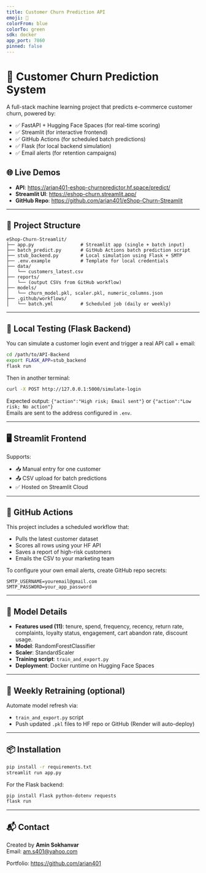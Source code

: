 ```yaml
---
title: Customer Churn Prediction API
emoji: 🔁
colorFrom: blue
colorTo: green
sdk: docker
app_port: 7860
pinned: false
---
```


# 🛒 Customer Churn Prediction System

A full-stack machine learning project that predicts e-commerce customer churn, powered by:

- ✅ FastAPI + Hugging Face Spaces (for real-time scoring)
- ✅ Streamlit (for interactive frontend)
- ✅ GitHub Actions (for scheduled batch predictions)
- ✅ Flask (for local backend simulation)
- ✅ Email alerts (for retention campaigns)

## 🌐 Live Demos

- **API**: https://arian401-eshop-churnpredictor.hf.space/predict/
- **Streamlit UI**: https://eshop-churn.streamlit.app/
- **GitHub Repo**: https://github.com/arian401/eShop-Churn-Streamlit

---

## 🔧 Project Structure

```
eShop-Churn-Streamlit/
├── app.py                 # Streamlit app (single + batch input)
├── batch_predict.py       # GitHub Actions batch prediction script
├── stub_backend.py        # Local simulation using Flask + SMTP
├── .env.example           # Template for local credentials
├── data/
│   └── customers_latest.csv
├── reports/
│   └── (output CSVs from GitHub workflow)
├── models/
│   └── churn_model.pkl, scaler.pkl, numeric_columns.json
├── .github/workflows/
│   └── batch.yml          # Scheduled job (daily or weekly)
```

---

## 🧪 Local Testing (Flask Backend)

You can simulate a customer login event and trigger a real API call + email:

```bash
cd /path/to/API-Backend
export FLASK_APP=stub_backend
flask run
```

Then in another terminal:

```bash
curl -X POST http://127.0.0.1:5000/simulate-login
```

Expected output: `{"action":"High risk; Email sent"}` or `{"action":"Low risk; No action"}`  
Emails are sent to the address configured in `.env`.

---

## 🖥️ Streamlit Frontend

Supports:

- 📥 Manual entry for one customer
- 📤 CSV upload for batch predictions
- ✅ Hosted on Streamlit Cloud

---

## 🔁 GitHub Actions

This project includes a scheduled workflow that:

- Pulls the latest customer dataset
- Scores all rows using your HF API
- Saves a report of high-risk customers
- Emails the CSV to your marketing team

To configure your own email alerts, create GitHub repo secrets:

```
SMTP_USERNAME=youremail@gmail.com
SMTP_PASSWORD=your_app_password
```

---

## 🧠 Model Details

- **Features used (11)**: tenure, spend, frequency, recency, return rate, complaints, loyalty status, engagement, cart abandon rate, discount usage.
- **Model**: RandomForestClassifier
- **Scaler**: StandardScaler
- **Training script**: `train_and_export.py`
- **Deployment**: Docker runtime on Hugging Face Spaces

---

## 🔄 Weekly Retraining (optional)

Automate model refresh via:

- `train_and_export.py` script
- Push updated `.pkl` files to HF repo or GitHub (Render will auto-deploy)

---

## 📦 Installation

```bash
pip install -r requirements.txt
streamlit run app.py
```

For the Flask backend:

```bash
pip install Flask python-dotenv requests
flask run
```

---

## 📬 Contact

Created by **Amin Sokhanvar**  
Email: [am.s401@yahoo.com](mailto:am.s401@yahoo.com)

Portfolio: https://github.com/arian401
